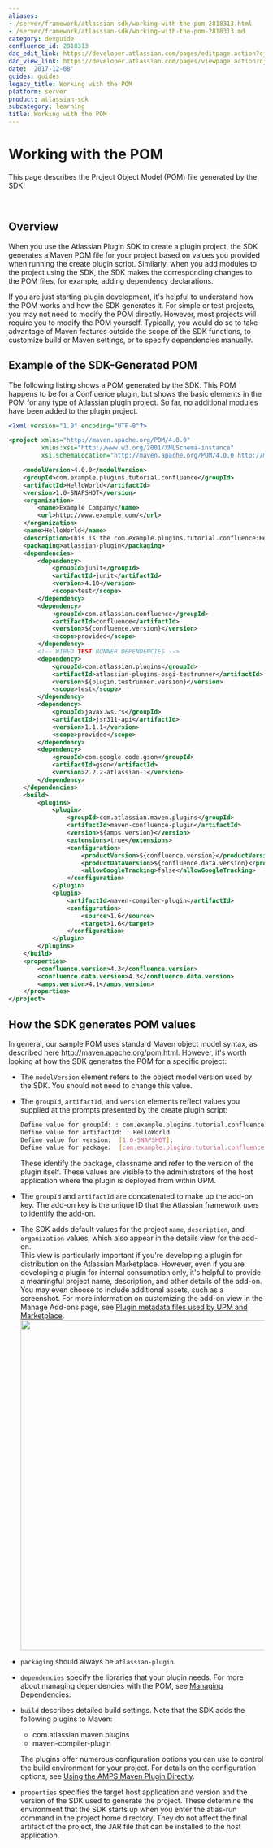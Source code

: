 ```yaml
---
aliases:
- /server/framework/atlassian-sdk/working-with-the-pom-2818313.html
- /server/framework/atlassian-sdk/working-with-the-pom-2818313.md
category: devguide
confluence_id: 2818313
dac_edit_link: https://developer.atlassian.com/pages/editpage.action?cjm=wozere&pageId=2818313
dac_view_link: https://developer.atlassian.com/pages/viewpage.action?cjm=wozere&pageId=2818313
date: '2017-12-08'
guides: guides
legacy_title: Working with the POM
platform: server
product: atlassian-sdk
subcategory: learning
title: Working with the POM
---
```

# Working with the POM

This page describes the Project Object Model (POM) file generated by the SDK.

 

## Overview

When you use the Atlassian Plugin SDK to create a plugin project, the SDK generates a Maven POM file for your project based on values you provided when running the create plugin script. Similarly, when you add modules to the project using the SDK, the SDK makes the corresponding changes to the POM files, for example, adding dependency declarations.

If you are just starting plugin development, it's helpful to understand how the POM works and how the SDK generates it. For simple or test projects, you may not need to modify the POM directly. However, most projects will require you to modify the POM yourself. Typically, you would do so to take advantage of Maven features outside the scope of the SDK functions, to customize build or Maven settings, or to specify dependencies manually. 

## Example of the SDK-Generated POM

The following listing shows a POM generated by the SDK. This POM happens to be for a Confluence plugin, but shows the basic elements in the POM for any type of Atlassian plugin project. So far, no additional modules have been added to the plugin project.

``` xml
<?xml version="1.0" encoding="UTF-8"?>

<project xmlns="http://maven.apache.org/POM/4.0.0"
         xmlns:xsi="http://www.w3.org/2001/XMLSchema-instance"
         xsi:schemaLocation="http://maven.apache.org/POM/4.0.0 http://maven.apache.org/maven-v4_0_0.xsd">

    <modelVersion>4.0.0</modelVersion>
    <groupId>com.example.plugins.tutorial.confluence</groupId>
    <artifactId>HelloWorld</artifactId>
    <version>1.0-SNAPSHOT</version>
    <organization>
        <name>Example Company</name>
        <url>http://www.example.com/</url>
    </organization>
    <name>HelloWorld</name>
    <description>This is the com.example.plugins.tutorial.confluence:HelloWorld plugin for Atlassian Confluence.</description>
    <packaging>atlassian-plugin</packaging>
    <dependencies>
        <dependency>
            <groupId>junit</groupId>
            <artifactId>junit</artifactId>
            <version>4.10</version>
            <scope>test</scope>
        </dependency>
        <dependency>
            <groupId>com.atlassian.confluence</groupId>
            <artifactId>confluence</artifactId>
            <version>${confluence.version}</version>
            <scope>provided</scope>
        </dependency>
        <!-- WIRED TEST RUNNER DEPENDENCIES -->
        <dependency>
            <groupId>com.atlassian.plugins</groupId>
            <artifactId>atlassian-plugins-osgi-testrunner</artifactId>
            <version>${plugin.testrunner.version}</version>
            <scope>test</scope>
        </dependency>
        <dependency>
            <groupId>javax.ws.rs</groupId>
            <artifactId>jsr311-api</artifactId>
            <version>1.1.1</version>
            <scope>provided</scope>
        </dependency>
        <dependency>
            <groupId>com.google.code.gson</groupId>
            <artifactId>gson</artifactId>
            <version>2.2.2-atlassian-1</version>
        </dependency>
    </dependencies>
    <build>
        <plugins>
            <plugin>
                <groupId>com.atlassian.maven.plugins</groupId>
                <artifactId>maven-confluence-plugin</artifactId>
                <version>${amps.version}</version>
                <extensions>true</extensions>
                <configuration>
                    <productVersion>${confluence.version}</productVersion>
                    <productDataVersion>${confluence.data.version}</productDataVersion>
                    <allowGoogleTracking>false</allowGoogleTracking>
                </configuration>
            </plugin>
            <plugin>
                <artifactId>maven-compiler-plugin</artifactId>
                <configuration>
                    <source>1.6</source>
                    <target>1.6</target>
                </configuration>
            </plugin>
        </plugins>
    </build>
    <properties>
        <confluence.version>4.3</confluence.version>
        <confluence.data.version>4.3</confluence.data.version>
        <amps.version>4.1</amps.version>
    </properties>
</project>
```

## How the SDK generates POM values

In general, our sample POM uses standard Maven object model syntax, as described here <a href="http://maven.apache.org/pom.html" class="uri external-link">http://maven.apache.org/pom.html</a>. However, it's worth looking at how the SDK generates the POM for a specific project:

-   The `modelVersion` element refers to the object model version used by the SDK. You should not need to change this value.
-   The `groupId`, `artifactId`, and `version` elements reflect values you supplied at the prompts presented by the create plugin script:

    ``` bash
    Define value for groupId: : com.example.plugins.tutorial.confluence
    Define value for artifactId: : HelloWorld
    Define value for version:  [1.0-SNAPSHOT]: 
    Define value for package:  [com.example.plugins.tutorial.confluence]: 
    ```

      
    These identify the package, classname and refer to the version of the plugin itself. These values are visible to the administrators of the host application where the plugin is deployed from within UPM.

-   The `groupId` and `artifactId` are concatenated to make up the add-on key. The add-on key is the unique ID that the Atlassian framework uses to identify the add-on.
-   The SDK adds default values for the project `name`, `description`, and `organization` values, which also appear in the details view for the add-on.  
    This view is particularly important if you're developing a plugin for distribution on the Atlassian Marketplace. However, even if you are developing a plugin for internal consumption only, it's helpful to provide a meaningful project name, description, and other details of the add-on. You may even choose to include additional assets, such as a screenshot. For more information on customizing the add-on view in the Manage Add-ons page, see [Plugin metadata files used by UPM and Marketplace](https://developer.atlassian.com/display/MARKET/Plugin+metadata+files+used+by+UPM+and+Marketplace).  
    <img src="/server/framework/atlassian-sdk/images/add-ondetails.png" width="650" />
-   `packaging` should always be `atlassian-plugin`.
-   `dependencies` specify the libraries that your plugin needs. For more about managing dependencies with the POM, see [Managing Dependencies](/server/framework/atlassian-sdk/managing-dependencies).
-   `build` describes detailed build settings. Note that the SDK adds the following plugins to Maven:  
    -   com.atlassian.maven.plugins
    -   maven-compiler-plugin

    The plugins offer numerous configuration options you can use to control the build environment for your project. For details on the configuration options, see [Using the AMPS Maven Plugin Directly](/server/framework/atlassian-sdk/using-the-amps-maven-plugin-directly-2818721.html).
-   `properties` specifies the target host application and version and the version of the SDK used to generate the project. These determine the environment that the SDK starts up when you enter the atlas-run command in the project home directory. They do not affect the final artifact of the project, the JAR file that can be installed to the host application.

















































































































































































































